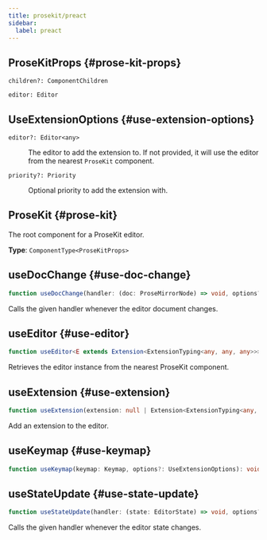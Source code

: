 ```yaml
---
title: prosekit/preact
sidebar:
  label: preact
---
```



## ProseKitProps {#prose-kit-props}

<dl>

<dt>

`children?: ComponentChildren`

</dt>

<dd>

</dd>

<dt>

`editor: Editor`

</dt>

<dd>

</dd>

</dl>

## UseExtensionOptions {#use-extension-options}

<dl>

<dt>

`editor?: Editor<any>`

</dt>

<dd>

The editor to add the extension to. If not provided, it will use the
editor from the nearest `ProseKit` component.

</dd>

<dt>

`priority?: Priority`

</dt>

<dd>

Optional priority to add the extension with.

</dd>

</dl>

## ProseKit {#prose-kit}

The root component for a ProseKit editor.

**Type**: `ComponentType<ProseKitProps>`

## useDocChange {#use-doc-change}

```ts
function useDocChange(handler: (doc: ProseMirrorNode) => void, options?: UseExtensionOptions): void
```

Calls the given handler whenever the editor document changes.

## useEditor {#use-editor}

```ts
function useEditor<E extends Extension<ExtensionTyping<any, any, any>>>(options?: { update?: boolean }): Editor<E>
```

Retrieves the editor instance from the nearest ProseKit component.

## useExtension {#use-extension}

```ts
function useExtension(extension: null | Extension<ExtensionTyping<any, any, any>>, options?: UseExtensionOptions): void
```

Add an extension to the editor.

## useKeymap {#use-keymap}

```ts
function useKeymap(keymap: Keymap, options?: UseExtensionOptions): void
```

## useStateUpdate {#use-state-update}

```ts
function useStateUpdate(handler: (state: EditorState) => void, options?: UseExtensionOptions): void
```

Calls the given handler whenever the editor state changes.
